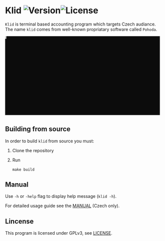 # Klid ![Version][go-version-badge]![License][license-badge]
 `Klid` is terminal based accounting program which targets Czech audiance. The name `klid` comes from well-known propriatary software called `Pohoda`.

[![gif with examples][examples-link]][examples-link]

## Building from source
 In order to build `klid` from source you must:

 1. Clone the repository
 2. Run

 	```shell
 	make build
 	```

## Manual
 Use `-h` or `-help` flag to display help message (`klid -h`).

 For detailed usage guide see the [MANUAL](docs/MANUAL.md) (Czech only).

## Lincense
 This program is licensed under GPLv3, see [LICENSE](LICENSE).


[examples-link]:   https://raw.githubusercontent.com/kubajecminek/klid/master/docs/example-gif.svg
[go-version-badge]: https://img.shields.io/github/go-mod/go-version/kubajecminek/klid
[license-badge]: https://img.shields.io/github/license/kubajecminek/klid
